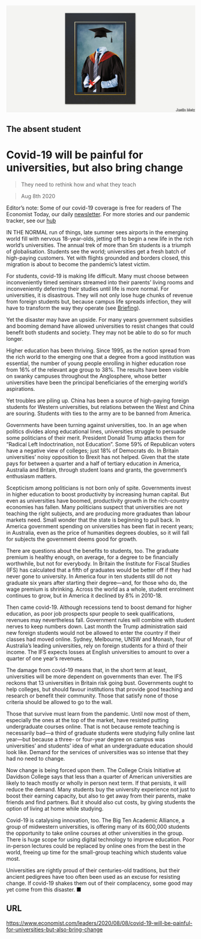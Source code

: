 ![](./images/20200808_LDD001.jpg)

## The absent student

# Covid-19 will be painful for universities, but also bring change

> They need to rethink how and what they teach

> Aug 8th 2020

Editor’s note: Some of our covid-19 coverage is free for readers of The Economist Today, our daily [newsletter](https://www.economist.com/https://my.economist.com/user#newsletter). For more stories and our pandemic tracker, see our [hub](https://www.economist.com//news/2020/03/11/the-economists-coverage-of-the-coronavirus)

IN THE NORMAL run of things, late summer sees airports in the emerging world fill with nervous 18-year-olds, jetting off to begin a new life in the rich world’s universities. The annual trek of more than 5m students is a triumph of globalisation. Students see the world; universities get a fresh batch of high-paying customers. Yet with flights grounded and borders closed, this migration is about to become the pandemic’s latest victim.

For students, covid-19 is making life difficult. Many must choose between inconveniently timed seminars streamed into their parents’ living rooms and inconveniently deferring their studies until life is more normal. For universities, it is disastrous. They will not only lose huge chunks of revenue from foreign students but, because campus life spreads infection, they will have to transform the way they operate (see [Briefing](https://www.economist.com//briefing/2020/08/08/covid-19-could-push-some-universities-over-the-brink)).

Yet the disaster may have an upside. For many years government subsidies and booming demand have allowed universities to resist changes that could benefit both students and society. They may not be able to do so for much longer.

Higher education has been thriving. Since 1995, as the notion spread from the rich world to the emerging one that a degree from a good institution was essential, the number of young people enrolling in higher education rose from 16% of the relevant age group to 38%. The results have been visible on swanky campuses throughout the Anglosphere, whose better universities have been the principal beneficiaries of the emerging world’s aspirations.

Yet troubles are piling up. China has been a source of high-paying foreign students for Western universities, but relations between the West and China are souring. Students with ties to the army are to be banned from America.

Governments have been turning against universities, too. In an age when politics divides along educational lines, universities struggle to persuade some politicians of their merit. President Donald Trump attacks them for “Radical Left Indoctrination, not Education”. Some 59% of Republican voters have a negative view of colleges; just 18% of Democrats do. In Britain universities’ noisy opposition to Brexit has not helped. Given that the state pays for between a quarter and a half of tertiary education in America, Australia and Britain, through student loans and grants, the government’s enthusiasm matters.

Scepticism among politicians is not born only of spite. Governments invest in higher education to boost productivity by increasing human capital. But even as universities have boomed, productivity growth in the rich-country economies has fallen. Many politicians suspect that universities are not teaching the right subjects, and are producing more graduates than labour markets need. Small wonder that the state is beginning to pull back. In America government spending on universities has been flat in recent years; in Australia, even as the price of humanities degrees doubles, so it will fall for subjects the government deems good for growth.

There are questions about the benefits to students, too. The graduate premium is healthy enough, on average, for a degree to be financially worthwhile, but not for everybody. In Britain the Institute for Fiscal Studies (IFS) has calculated that a fifth of graduates would be better off if they had never gone to university. In America four in ten students still do not graduate six years after starting their degree—and, for those who do, the wage premium is shrinking. Across the world as a whole, student enrolment continues to grow, but in America it declined by 8% in 2010-18.

Then came covid-19. Although recessions tend to boost demand for higher education, as poor job prospects spur people to seek qualifications, revenues may nevertheless fall. Government rules will combine with student nerves to keep numbers down. Last month the Trump administration said new foreign students would not be allowed to enter the country if their classes had moved online. Sydney, Melbourne, UNSW and Monash, four of Australia’s leading universities, rely on foreign students for a third of their income. The IFS expects losses at English universities to amount to over a quarter of one year’s revenues.

The damage from covid-19 means that, in the short term at least, universities will be more dependent on governments than ever. The IFS reckons that 13 universities in Britain risk going bust. Governments ought to help colleges, but should favour institutions that provide good teaching and research or benefit their community. Those that satisfy none of those criteria should be allowed to go to the wall.

Those that survive must learn from the pandemic. Until now most of them, especially the ones at the top of the market, have resisted putting undergraduate courses online. That is not because remote teaching is necessarily bad—a third of graduate students were studying fully online last year—but because a three- or four-year degree on campus was universities’ and students’ idea of what an undergraduate education should look like. Demand for the services of universities was so intense that they had no need to change.

Now change is being forced upon them. The College Crisis Initiative at Davidson College says that less than a quarter of American universities are likely to teach mostly or wholly in person next term. If that persists, it will reduce the demand. Many students buy the university experience not just to boost their earning capacity, but also to get away from their parents, make friends and find partners. But it should also cut costs, by giving students the option of living at home while studying.

Covid-19 is catalysing innovation, too. The Big Ten Academic Alliance, a group of midwestern universities, is offering many of its 600,000 students the opportunity to take online courses at other universities in the group. There is huge scope for using digital technology to improve education. Poor in-person lectures could be replaced by online ones from the best in the world, freeing up time for the small-group teaching which students value most.

Universities are rightly proud of their centuries-old traditions, but their ancient pedigrees have too often been used as an excuse for resisting change. If covid-19 shakes them out of their complacency, some good may yet come from this disaster. ■

## URL

https://www.economist.com/leaders/2020/08/08/covid-19-will-be-painful-for-universities-but-also-bring-change
